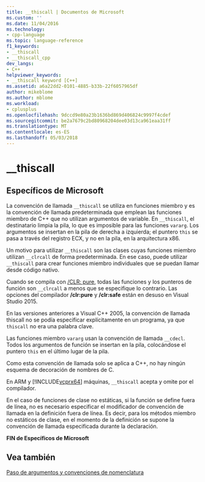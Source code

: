```yaml
---
title: __thiscall | Documentos de Microsoft
ms.custom: ''
ms.date: 11/04/2016
ms.technology:
- cpp-language
ms.topic: language-reference
f1_keywords:
- __thiscall
- __thiscall_cpp
dev_langs:
- C++
helpviewer_keywords:
- __thiscall keyword [C++]
ms.assetid: a6a22dd2-0101-4885-b33b-22f6057965df
author: mikeblome
ms.author: mblome
ms.workload:
- cplusplus
ms.openlocfilehash: 9dccd9e80a23b1636bd869d406824c9997f4cdef
ms.sourcegitcommit: be2a7679c2bd80968204dee03d13ca961eaa31ff
ms.translationtype: MT
ms.contentlocale: es-ES
ms.lasthandoff: 05/03/2018
---
```

# <a name="thiscall"></a>__thiscall
## <a name="microsoft-specific"></a>Específicos de Microsoft  
 La convención de llamada `__thiscall` se utiliza en funciones miembro y es la convención de llamada predeterminada que emplean las funciones miembro de C++ que no utilizan argumentos de variable. En `__thiscall`, el destinatario limpia la pila, lo que es imposible para las funciones `vararg`. Los argumentos se insertan en la pila de derecha a izquierda; el puntero `this` se pasa a través del registro ECX, y no en la pila, en la arquitectura x86.  
  
 Un motivo para utilizar `__thiscall` son las clases cuyas funciones miembro utilizan `__clrcall` de forma predeterminada. En ese caso, puede utilizar `__thiscall` para crear funciones miembro individuales que se puedan llamar desde código nativo.  
  
 Cuando se compila con [/CLR: pure](../build/reference/clr-common-language-runtime-compilation.md), todas las funciones y los punteros de función son `__clrcall` a menos que se especifique lo contrario. Las opciones del compilador **/clr:pure** y **/clr:safe** están en desuso en Visual Studio 2015.  
  
 En las versiones anteriores a Visual C++ 2005, la convención de llamada thiscall no se podía especificar explícitamente en un programa, ya que `thiscall` no era una palabra clave.  
  
 Las funciones miembro `vararg` usan la convención de llamada `__cdecl`. Todos los argumentos de función se insertan en la pila, colocándose el puntero `this` en el último lugar de la pila.  
  
 Como esta convención de llamada solo se aplica a C++, no hay ningún esquema de decoración de nombres de C.  
  
 En ARM y [!INCLUDE[vcprx64](../assembler/inline/includes/vcprx64_md.md)] máquinas, `__thiscall` acepta y omite por el compilador.  
  
 En el caso de funciones de clase no estáticas, si la función se define fuera de línea, no es necesario especificar el modificador de convención de llamada en la definición fuera de línea. Es decir, para los métodos miembro no estáticos de clase, en el momento de la definición se supone la convención de llamada especificada durante la declaración.  
  
**FIN de Específicos de Microsoft**  
  
## <a name="see-also"></a>Vea también  
 [Paso de argumentos y convenciones de nomenclatura](../cpp/argument-passing-and-naming-conventions.md)